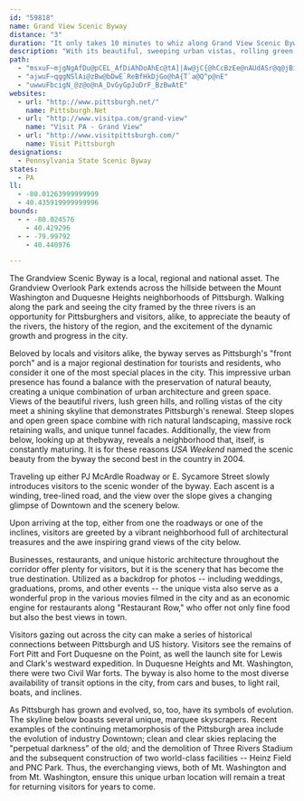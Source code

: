 ```yaml
---
id: "59818"
name: Grand View Scenic Byway
distance: "3"
duration: "It only takes 10 minutes to whiz along Grand View Scenic Byway but to thoroughly enjoy your trip, plan on spending at least an hour."
description: "With its beautiful, sweeping urban vistas, rolling green hills, and sparkling rivers, the byway provides an opportunity for residents and visitors, alike, to appreciate the beauty and excitement of the dynamic growth and progress in Pittsburgh. Selected as America's second most beautiful scenic location by USA Weekend in 2004, the Grand View Scenic Byway has something for everyone, from its rich historical past to its four star restaurants and lively business districts."
path:
  - "msxuF~mjgNgAfDu@pCEL_AfDiAhDoAhEc@tA]|Aw@jC{@hCcBzEe@nAUdASr@q@jBiBbFoCnH"
  - "ajwuF~qggNSlAi@zBw@bDwE`ReBfHkDjGo@hA{T`a@Q^p@nE"
  - "uwwuFbcigN_@z@o@nA_DvGyGpJuDrF_BzBwAtE"
websites:
  - url: "http://www.pittsburgh.net/"
    name: Pittsburgh.Net
  - url: "http://www.visitpa.com/grand-view"
    name: "Visit PA - Grand View"
  - url: "http://www.visitpittsburgh.com/"
    name: Visit Pittsburgh
designations:
  - Pennsylvania State Scenic Byway
states:
  - PA
ll:
  - -80.01263999999999
  - 40.435919999999996
bounds:
  - - -80.024576
    - 40.429296
  - - -79.99792
    - 40.440976

---
```


The Grandview Scenic Byway is a local, regional and national asset. The Grandview Overlook Park extends across the hillside between the Mount Washington and Duquesne Heights neighborhoods of Pittsburgh. Walking along the park and seeing the city framed by the three rivers is an opportunity for Pittsburghers and visitors, alike, to appreciate the beauty of the rivers, the history of the region, and the excitement of the dynamic growth and progress in the city.

Beloved by locals and visitors alike, the byway serves as Pittsburgh's "front porch" and is a major regional destination for tourists and residents, who consider it one of the most special places in the city. This impressive urban presence has found a balance with the preservation of natural beauty, creating a unique combination of urban architecture and green space. Views of the beautiful rivers, lush green hills, and rolling vistas of the city meet a shining skyline that demonstrates Pittsburgh's renewal. Steep slopes and open green space combine with rich natural landscaping, massive rock retaining walls, and unique tunnel facades. Additionally, the view from below, looking up at thebyway, reveals a neighborhood that, itself, is constantly maturing. It is for these reasons *USA Weekend* named the scenic beauty from the byway the second best in the country in 2004.

Traveling up either PJ McArdle Roadway or E. Sycamore Street slowly introduces visitors to the scenic wonder of the byway. Each ascent is a winding, tree-lined road, and the view over the slope gives a changing glimpse of Downtown and the scenery below.

Upon arriving at the top, either from one the roadways or one of the inclines, visitors are greeted by a vibrant neighborhood full of architectural treasures and the awe inspiring grand views of the city below.

Businesses, restaurants, and unique historic architecture throughout the corridor offer plenty for visitors, but it is the scenery that has become the true destination. Utilized as a backdrop for photos -- including weddings, graduations, proms, and other events -- the unique vista also serve as a wonderful prop in the various movies filmed in the city and as an economic engine for restaurants along "Restaurant Row," who offer not only fine food but also the best views in town.

Visitors gazing out across the city can make a series of historical connections between Pittsburgh and US history. Visitors see the remains of Fort Pitt and Fort Duquesne on the Point, as well the launch site for Lewis and Clark's westward expedition. In Duquesne Heights and Mt. Washington, there were two Civil War forts. The byway is also home to the most diverse availability of transit options in the city, from cars and buses, to light rail, boats, and inclines.

As Pittsburgh has grown and evolved, so, too, have its symbols of evolution. The skyline below boasts several unique, marquee skyscrapers. Recent examples of the continuing metamorphosis of the Pittsburgh area include the evolution of industry Downtown; clean and clear skies replacing the "perpetual darkness" of the old; and the demolition of Three Rivers Stadium and the subsequent construction of two world-class facilities -- Heinz Field and PNC Park. Thus, the everchanging views, both of Mt. Washington and from Mt. Washington, ensure this unique urban location will remain a treat for returning visitors for years to come.
